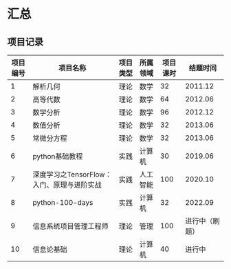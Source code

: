 # 汇总

## 项目记录
| 项目编号 | 项目名称                           | 项目类型 | 所属领域 | 项目课时 | 结题时间 |
| - | --------------- | -------- | -------- | -------- | -------- |
| 1 | 解析几何               |  理论        | 数学        | 32        | 2011.12        |
| 2 | 高等代数               |  理论        | 数学        | 64        | 2012.06        |
| 3 | 数学分析               |  理论        | 数学        | 96        | 2012.12        |
| 4 | 数值分析               |  理论        | 数学        | 32        | 2013.06        |
| 5 | 常微分方程               |  理论        | 数学        | 32        | 2013.06        |
| 6 | python基础教程         | 实践       | 计算机        |     30     | 2019.06       |
| 7 | 深度学习之TensorFlow：入门、原理与进阶实战         | 实践       |  人工智能        |     100     | 2020.10       |
| 8 | python-100-days         | 实践       | 计算机        |     32     | 2022.09       |
| 9 | 信息系统项目管理工程师         | 理论       | 管理        |     100     | 进行中（刷题）       |
| 10 | 信息论基础         | 理论       | 计算机        |     40     | 进行中       |
